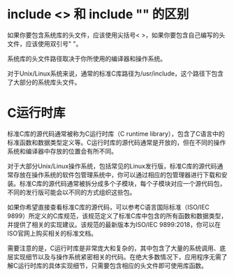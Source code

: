 # include <> 和 include "" 的区别

如果你要包含系统库的头文件，应该使用尖括号< >，如果你要包含自己编写的头文件，应该使用双引号" "。

系统库的头文件路径取决于你所使用的编译器和操作系统。

对于Unix/Linux系统来说，通常的标准C库路径为/usr/include，这个路径下包含了大部分的系统库头文件。

# C运行时库

标准C库的源代码通常被称为C运行时库（C runtime library），包含了C语言中的标准函数和数据类型定义等。C运行时库的源代码通常是开放的，但在不同的操作系统和编译器中存放的位置会有所不同。

对于大部分Unix/Linux操作系统，包括常见的Linux发行版，标准C库的源代码通常存放在操作系统的软件包管理系统中，你可以通过相应的包管理器进行下载和安装。标准C库的源代码通常被拆分成多个子模块，每个子模块对应一个源代码包，不同的发行版可能会以不同的方式组织这些包。

如果你希望直接查看标准C库的源代码，可以参考C语言国际标准（ISO/IEC 9899）所定义的C库规范，该规范定义了标准C库中包含的所有函数和数据类型，并提供了相关的实现建议。该规范的最新版本为ISO/IEC 9899:2018，你可以在ISO官网上购买相关的标准文档。

需要注意的是，C运行时库是非常庞大和复杂的，其中包含了大量的系统调用、底层实现细节以及与操作系统紧密相关的代码。在绝大多数情况下，应用程序无需了解C运行时库的具体实现细节，只需要包含相应的头文件即可使用库函数。